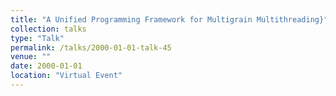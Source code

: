 ```yaml
---
title: "A Unified Programming Framework for Multigrain Multithreading}"
collection: talks
type: "Talk"
permalink: /talks/2000-01-01-talk-45
venue: ""
date: 2000-01-01
location: "Virtual Event"
---
```

